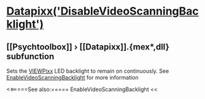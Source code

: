 # [Datapixx('DisableVideoScanningBacklight')](Datapixx-DisableVideoScanningBacklight) 
## [[Psychtoolbox]] &#8250; [[Datapixx]].{mex*,dll} subfunction


Sets the [VIEWPixx](VIEWPixx) LED backlight to remain on continuously. See  
[EnableVideoScanningBacklight](EnableVideoScanningBacklight) for more information  
  


<<=====See also:=====
EnableVideoScanningBacklight
<<